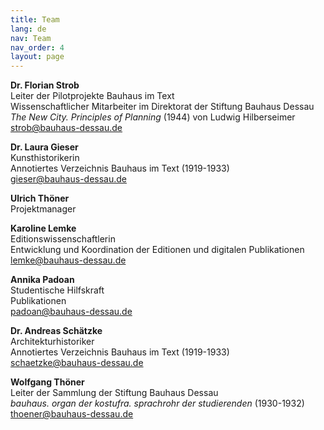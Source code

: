 ```yaml
---
title: Team
lang: de
nav: Team
nav_order: 4
layout: page
---
```


**Dr. Florian Strob**  
Leiter der Pilotprojekte Bauhaus im Text  
Wissenschaftlicher Mitarbeiter im Direktorat der Stiftung Bauhaus Dessau  
*The New City. Principles of Planning* (1944) von Ludwig Hilberseimer  
<strob@bauhaus-dessau.de>

**Dr. Laura Gieser**  
Kunsthistorikerin  
Annotiertes Verzeichnis Bauhaus im Text (1919-1933)  
<gieser@bauhaus-dessau.de>

**Ulrich Thöner**  
Projektmanager  


**Karoline Lemke**  
Editionswissenschaftlerin  
Entwicklung und Koordination der Editionen und digitalen Publikationen  
<lemke@bauhaus-dessau.de>


**Annika Padoan**  
Studentische Hilfskraft  
Publikationen  
<padoan@bauhaus-dessau.de>


**Dr. Andreas Schätzke**  
Architekturhistoriker  
Annotiertes Verzeichnis Bauhaus im Text (1919-1933)  
<schaetzke@bauhaus-dessau.de>


**Wolfgang Thöner**  
Leiter der Sammlung der Stiftung Bauhaus Dessau  
*bauhaus. organ der kostufra. sprachrohr der studierenden* (1930-1932)  
<thoener@bauhaus-dessau.de>
